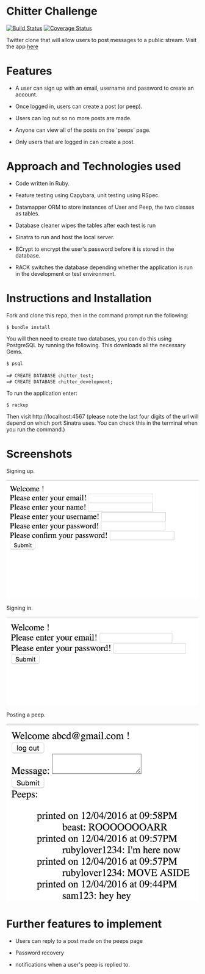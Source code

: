 # Chitter Challenge

[![Build Status](https://travis-ci.org/aabolade/chitter-challenge.svg?branch=master)](https://travis-ci.org/aabolade/chitter-challenge)
[![Coverage Status](https://coveralls.io/repos/github/aabolade/chitter-challenge/badge.svg?branch=master)](https://coveralls.io/github/aabolade/chitter-challenge?branch=master)


Twitter clone that will allow users to post messages to a public stream. Visit the app [here](https://agile-escarpment-76503.herokuapp.com/)

Features
========
* A user can sign up with an email, username and password to create an account.

* Once logged in, users can create a post (or peep).

* Users can log out so no more posts are made.

* Anyone can view all of the posts on the 'peeps' page.

* Only users that are logged in can create a post.


Approach and Technologies used
==============================

* Code written in Ruby.

* Feature testing using Capybara, unit testing using RSpec.

* Datamapper ORM to store instances of User and Peep, the two classes as tables.

* Database cleaner wipes the tables after each test is run

* Sinatra to run and host the local server.

* BCrypt to encrypt the user's password before it is stored in the database.

* RACK switches the database depending whether the application is run in the development or test environment.

Instructions and Installation
=============================

Fork and clone this repo, then in the command prompt run the following:

```
$ bundle install
```

You will then need to create two databases, you can do this using PostgreSQL by running the following. This downloads all the necessary Gems.

```
$ psql

=# CREATE DATABASE chitter_test;
=# CREATE DATABASE chitter_development;
```

To run the application enter:

```
$ rackup
```

Then visit http://localhost:4567 (please note the last four digits of the url will depend on which port Sinatra uses. You can check this in the terminal when you run the command.)

Screenshots
===========

Signing up.

![alt tag](./welcome.png)

Signing in.

![alt tag](./log_in.png)

Posting a peep.

![alt tag](./peeps.png)



Further features to implement
=============================

* Users can reply to a post made on the peeps page

* Password recovery

* notifications when a user's peep is replied to.
